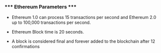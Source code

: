 ### *** Ethereum Parameters ***

- Ethereum 1.0 can process 15 transactions per second and Ethereum 2.0 up to 100,000 transactions per second.

- Ethereum Block time is 20 seconds.

- A block is considered final and forever added to the blockchain after 12 confirmations